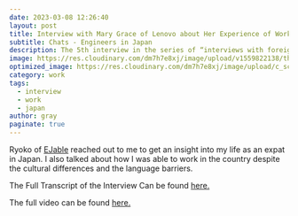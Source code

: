```yaml
---
date: 2023-03-08 12:26:40
layout: post
title: Interview with Mary Grace of Lenovo about Her Experience of Working in Japan
subtitle: Chats - Engineers in Japan
description: The 5th interview in the series of “interviews with foreign engineers in Japan“. EJable.com’s Ryoko Nagai talks to Mary Grygjeanne Grace of Lenovo, Japan, about her experiences of working in Japan, as well as Life in Japan.
image: https://res.cloudinary.com/dm7h7e8xj/image/upload/v1559822138/theme9_v273a9.jpg
optimized_image: https://res.cloudinary.com/dm7h7e8xj/image/upload/c_scale,w_380/v1559822138/theme9_v273a9.jpg
category: work
tags:
  - interview
  - work
  - japan
author: gray
paginate: true
---
```


Ryoko of [EJable](https://www.ejable.com/) reached out to me to get an insight into my life as an expat in Japan.
I also talked about how I was able to work in the country despite the cultural differences and the language barriers.

The Full Transcript of the Interview Can be found [here.](https://www.ejable.com/interviews-with-engineers-in-japan/interview-with-mary-grace-of-lenovo-japan/)

The full video can be found [here.](https://www.youtube.com/watch?v=T8yzdFee9Pw&t=1s)
